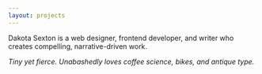 ```yaml
---
layout: projects
---
```

Dakota Sexton is a web designer, frontend developer, and writer who creates compelling, narrative-driven work.

_Tiny yet fierce. Unabashedly loves coffee science, bikes, and antique type._